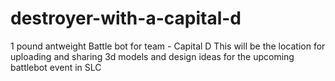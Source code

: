 # destroyer-with-a-capital-d
1 pound antweight Battle bot for team - Capital D
This will be the location for uploading and sharing 3d models and design ideas for the upcoming battlebot event in SLC
